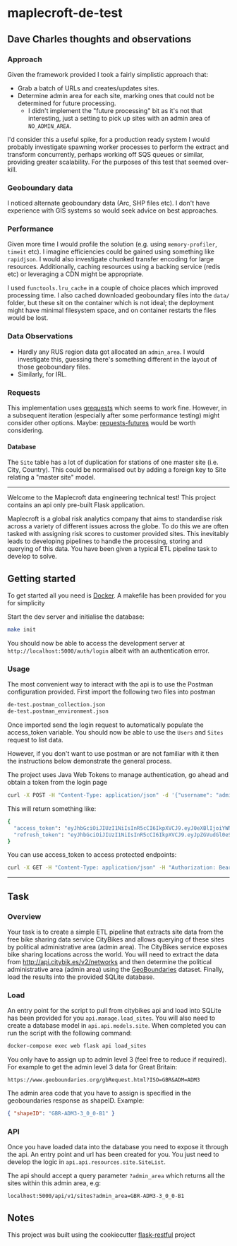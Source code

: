# maplecroft-de-test

## Dave Charles thoughts and observations

### Approach
Given the framework provided I took a fairly simplistic approach that:
- Grab a batch of URLs and creates/updates sites.
- Determine admin area for each site, marking ones that could not be 
  determined for future processing.
  - I didn't implement the "future 
    processing" bit as it's not that interesting, just a setting to pick up 
    sites with an admin area of `NO_ADMIN_AREA`. 

I'd consider this a useful spike, for a production ready system I would 
probably investigate spawning worker processes to perform the extract and 
transform concurrently, perhaps working off SQS queues or similar, providing
greater scalability. For the purposes of this test that seemed over-kill.

### Geoboundary data
I noticed alternate geoboundary data (Arc, SHP files etc). I don't have
experience with GIS systems so would seek advice on best approaches.  

### Performance
Given more time I would profile the solution (e.g. using `memory-profiler`, 
`timeit` etc). I imagine efficiencies could be gained using something like 
`rapidjson`. I would also investigate chunked transfer encoding for large
resources. Additionally, caching resources using a backing service (redis etc)
or leveraging a CDN might be appropriate.

I used `functools.lru_cache` in a couple of choice places which improved
processing time. I also cached downloaded geoboundary files 
into the `data/` folder, but these sit on the container which is not ideal; 
the deployment might have minimal filesystem space, and on container restarts 
the files would be lost.

### Data Observations
- Hardly any RUS region data got allocated an `admin_area`. I would
  investigate this, guessing there's something different in the layout of 
  those geoboundary files.
- Similarly, for IRL.

### Requests
This implementation uses [grequests](https://github.com/spyoungtech/grequests)
which seems to work fine. However, in a subsequent iteration (especially after
some performance testing) might consider other options. Maybe: 
[requests-futures](https://github.com/ross/requests-futures) would be worth 
considering.

#### Database
The `Site` table has a lot of duplication for stations of one master site
(i.e. City, Country). This could be normalised out by adding a foreign key
to Site relating a "master site" model.

---

Welcome to the Maplecroft data engineering technical test! This project
contains an api only pre-built Flask application.

Maplecroft is a global risk analytics company that aims to standardise risk across a variety of different issues across the globe.
To do this we are often tasked with assigning risk scores to customer provided sites. This inevitably leads to developing 
pipelines to handle the processing, storing and querying of this data. You have been given a typical ETL pipeline task to develop to solve.

## Getting started

To get started all you need is [Docker](https://docs.docker.com/). A makefile has been provided for you for simplicity

Start the dev server and initialise the database:

```bash
make init
```

You should now be able to access the development server at `http://localhost:5000/auth/login` albeit with an authentication error.

### Usage

The most convenient way to interact with the api is to use the Postman configuration provided. First import the following
two files into postman

```bash
de-test.postman_collection.json
de-test.postman_environment.json
```

Once imported send the login request to automatically populate the access_token variable. You should now 
be able to use the `Users` and `Sites` request to list data.

However, if you don't want to use postman or are not familiar with it then the instructions below demonstrate the general process.

The project uses Java Web Tokens to manage authentication, go ahead and obtain a token from the login page

```bash
curl -X POST -H "Content-Type: application/json" -d '{"username": "admin", "password": "admin"}' http://localhost:5000/auth/login
```

This will return something like:

```bash
{
  "access_token": "eyJhbGciOiJIUzI1NiIsInR5cCI6IkpXVCJ9.eyJ0eXBlIjoiYWNjZXNzIiwiaWRlbnRpdHkiOjEsImlhdCI6MTUxMDAwMDQ0MSwiZnJlc2giOmZhbHNlLCJqdGkiOiI2OTg0MjZiYi00ZjJjLTQ5MWItYjE5YS0zZTEzYjU3MzFhMTYiLCJuYmYiOjE1MTAwMDA0NDEsImV4cCI6MTUxMDAwMTM0MX0.P-USaEIs35CSVKyEow5UeXWzTQTrrPS_YjVsltqi7N4", 
  "refresh_token": "eyJhbGciOiJIUzI1NiIsInR5cCI6IkpXVCJ9.eyJpZGVudGl0eSI6MSwiaWF0IjoxNTEwMDAwNDQxLCJ0eXBlIjoicmVmcmVzaCIsImp0aSI6IjRmMjgxOTQxLTlmMWYtNGNiNi05YmI1LWI1ZjZhMjRjMmU0ZSIsIm5iZiI6MTUxMDAwMDQ0MSwiZXhwIjoxNTEyNTkyNDQxfQ.SJPsFPgWpZqZpHTc4L5lG_4aEKXVVpLLSW1LO7g4iU0"
}
```

You can use access_token to access protected endpoints:

```bash
curl -X GET -H "Content-Type: application/json" -H "Authorization: Bearer eyJhbGciOiJIUzI1NiIsInR5cCI6IkpXVCJ9.eyJ0eXBlIjoiYWNjZXNzIiwiaWRlbnRpdHkiOjEsImlhdCI6MTUxMDAwMDQ0MSwiZnJlc2giOmZhbHNlLCJqdGkiOiI2OTg0MjZiYi00ZjJjLTQ5MWItYjE5YS0zZTEzYjU3MzFhMTYiLCJuYmYiOjE1MTAwMDA0NDEsImV4cCI6MTUxMDAwMTM0MX0.P-USaEIs35CSVKyEow5UeXWzTQTrrPS_YjVsltqi7N4" http://127.0.0.1:5000/api/v1/users
```


---

## Task

### Overview

Your task is to create a simple ETL pipeline that extracts site data from
the free bike sharing data service CityBikes and allows querying
of these sites by political administrative area (admin area).
The CityBikes service exposes bike sharing locations across the world. You
will need to extract the data from http://api.citybik.es/v2/networks and then
determine the political administrative area (admin area) using the
[GeoBoundaries](https://www.geoboundaries.org/api.html) dataset. Finally, load
the results into the provided SQLite database.

### Load

An entry point for the script to pull from citybikes api and load into SQLite
has been provided for you `api.manage.load_sites`. 
You will also need to create a database model in `api.api.models.site`.
When completed you can run the script with the following command:

```bash
docker-compose exec web flask api load_sites
```

You only have to assign up to admin level 3 (feel free to reduce if required). For example to get the admin level 3 data for Great Britain:

`https://www.geoboundaries.org/gbRequest.html?ISO=GBR&ADM=ADM3`

The admin area code that you have to assign is specified in the geoboundaries response as shapeID. Example:

```json
{ "shapeID": "GBR-ADM3-3_0_0-B1" }
```


### API

Once you have loaded data into the database you need to expose it through the api. An entry point and url has been
created for you. You just need to develop the logic in `api.api.resources.site.SiteList`.

The api should accept a query parameter `?admin_area` which returns all the
sites within this admin area, e.g:

`localhost:5000/api/v1/sites?admin_area=GBR-ADM3-3_0_0-B1`

## Notes

This project was built using the cookiecutter [flask-restful](https://github.com/karec/cookiecutter-flask-restful) project
